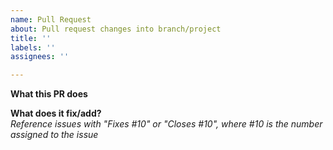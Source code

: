 ```yaml
---
name: Pull Request
about: Pull request changes into branch/project
title: ''
labels: ''
assignees: ''

---
```



**What this PR does**  

**What does it fix/add?**  
_Reference issues with "Fixes #10" or "Closes #10", where #10 is the number assigned to the issue_